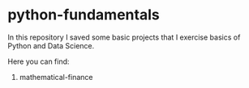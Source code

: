 # python-fundamentals
In this repository I saved some basic projects that I exercise basics of Python and Data Science.

Here you can find:
1. mathematical-finance
